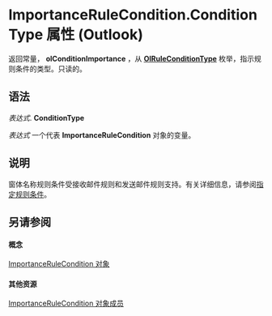 
# ImportanceRuleCondition.ConditionType 属性 (Outlook)

返回常量，  **olConditionImportance** ，从 **[OlRuleConditionType](35c2f965-0f9d-8cc8-2f05-60522268574f.md)** 枚举，指示规则条件的类型。只读的。


## 语法

 _表达式_. **ConditionType**

 _表达式_ 一个代表 **ImportanceRuleCondition** 对象的变量。


## 说明

窗体名称规则条件受接收邮件规则和发送邮件规则支持。有关详细信息，请参阅[指定规则条件](http://msdn.microsoft.com/library/812c131a-fe23-1b8b-5e2d-9459d7102630%28Office.15%29.aspx)。


## 另请参阅


#### 概念


[ImportanceRuleCondition 对象](52985055-f995-5613-d27f-7ad9618cfb46.md)
#### 其他资源


[ImportanceRuleCondition 对象成员](a8b1db7b-8f89-44a6-e159-cf7970626999.md)